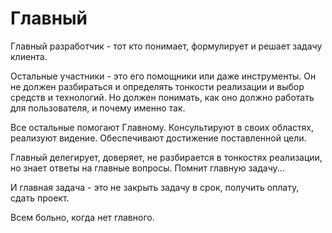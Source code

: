 # Главный

Главный разработчик - тот кто понимает, формулирует и решает задачу клиента.

Остальные участники - это его помощники или даже инструменты. Он не должен разбираться и определять тонкости реализации и выбор средств и технологий. Но должен понимать, как оно должно работать для пользователя, и почему именно так.

Все остальные помогают Главному. Консультируют в своих областях, реализуют видение. Обеспечивают достижение поставленной цели.

Главный делегирует, доверяет, не разбирается в тонкостях реализации, но знает ответы на главные вопросы. Помнит главную задачу...

И главная задача - это не закрыть задачу в срок, получить оплату, сдать проект.

Всем больно, когда нет главного.